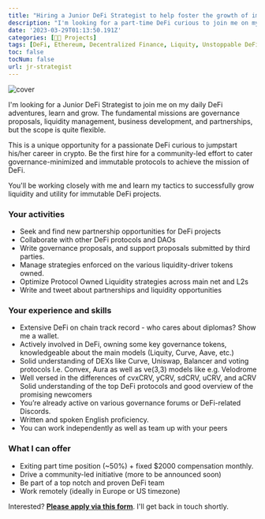 ```yaml
---
title: "Hiring a Junior DeFi Strategist to help foster the growth of immutable protocols"
description: "I'm looking for a part-time DeFi curious to join me on my adventures growing liquidity and utility for key unstoppable tokens. If harnessing the power of unstoppable code is something you like to do on the weekends, this mission is a fit for you."
date: '2023-03-29T01:13:50.191Z'
categories: [👩‍🔧 Projects]
tags: [DeFi, Ethereum, Decentralized Finance, Liquity, Unstoppable DeFi, Lending]
toc: false
tocNum: false
url: jr-strategist
---
```


![cover](/img/2023/jr-strategist/jr-strategist-cover.png)

I'm looking for a Junior DeFi Strategist to join me on my daily DeFi adventures, learn and grow. The fundamental missions are governance proposals, liquidity management, business development, and partnerships, but the scope is quite flexible.

This is a unique opportunity for a passionate DeFi curious to jumpstart his/her career in crypto. Be the first hire for a community-led effort to cater governance-minimized and immutable protocols to achieve the mission of DeFi. 

You'll be working closely with me and learn my tactics to successfully grow liquidity and utility for immutable DeFi projects.

### Your activities
- Seek and find new partnership opportunities for DeFi projects
- Collaborate with other DeFi protocols and DAOs
- Write governance proposals, and support proposals submitted by third parties.
- Manage strategies enforced on the various liquidity-driver tokens owned.
- Optimize Protocol Owned Liquidity strategies across main net and L2s
- Write and tweet about partnerships and liquidity opportunities

### Your experience and skills

- Extensive DeFi on chain track record - who cares about diplomas? Show me a wallet.
- Actively involved in DeFi, owning some key governance tokens, knowledgeable about the main models (Liquity, Curve, Aave, etc.)
- Solid understanding of DEXs like Curve, Uniswap, Balancer and voting protocols I.e.  Convex, Aura as well as ve(3,3) models like e.g. Velodrome
- Well versed in the differences of cvxCRV, yCRV, sdCRV, uCRV, and aCRV
Solid understanding of the top DeFi protocols and good overview of the promising newcomers
- You’re already active on various governance forums or DeFi-related Discords.
- Written and spoken English proficiency. 
- You can work independently as well as team up with your peers

### What I can offer

- Exiting part time position (~50%) + fixed $2000 compensation monthly.
- Drive a community-led initiative (more to be announced soon)
- Be part of a top notch and proven DeFi team 
- Work remotely (ideally in Europe or US timezone)

Interested? **[Please apply via this form](https://forms.gle/6qaXgkczuhiaqNTV6)**. I'll get back in touch shortly.